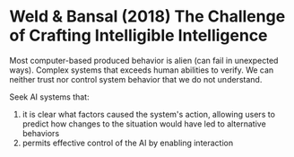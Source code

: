# Weld & Bansal (2018) The Challenge of Crafting Intelligible Intelligence

Most computer-based produced behavior is alien (can fail in unexpected ways). Complex systems that exceeds human abilities to verify. We can neither trust nor control system behavior that we do not understand. 

Seek AI systems that:
1. it is clear what factors caused the system's action, allowing users to predict how changes to the situation would have led to alternative behaviors
2. permits effective control of the AI by enabling interaction

